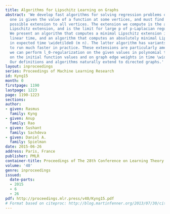 ```yaml
---
title: Algorithms for Lipschitz Learning on Graphs
abstract: 'We develop fast algorithms for solving regression problems on graphs where
  one is given the value of a function at some vertices, and must find its smoothest
  possible extension to all vertices. The extension we compute is the absolutely minimal
  Lipschitz extension, and is the limit for large p of p-Laplacian regularization.
  We present an algorithm that computes a minimal Lipschitz extension in expected
  linear time, and an algorithm that computes an absolutely minimal Lipschitz extension
  in expected time \widetildeO (m n). The latter algorithm has variants that seem
  to run much faster in practice. These extensions are particularly amenable to regularization:
  we can perform l_0-regularization on the given values in polynomial time and l_1-regularization
  on the initial function values and on graph edge weights in time \widetildeO (m^3/2).
  Our definitions and algorithms naturally extend to directed graphs.'
layout: inproceedings
series: Proceedings of Machine Learning Research
id: Kyng15
month: 0
firstpage: 1190
lastpage: 1223
page: 1190-1223
sections: 
author:
- given: Rasmus
  family: Kyng
- given: Anup
  family: Rao
- given: Sushant
  family: Sachdeva
- given: Daniel A.
  family: Spielman
date: 2015-06-26
address: Paris, France
publisher: PMLR
container-title: Proceedings of The 28th Conference on Learning Theory
volume: '40'
genre: inproceedings
issued:
  date-parts:
  - 2015
  - 6
  - 26
pdf: http://proceedings.mlr.press/v40/Kyng15.pdf
# Format based on citeproc: http://blog.martinfenner.org/2013/07/30/citeproc-yaml-for-bibliographies/
---
```

